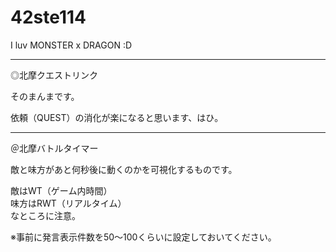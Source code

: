 # 42ste114

I luv MONSTER x DRAGON :D

---

◎北摩クエストリンク

そのまんまです。

依頼（QUEST）の消化が楽になると思います、はひ。

---

＠北摩バトルタイマー

敵と味方があと何秒後に動くのかを可視化するものです。

敵はWT（ゲーム内時間）  
味方はRWT（リアルタイム）  
なところに注意。

※事前に発言表示件数を50～100くらいに設定しておいてください。
